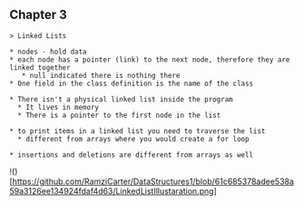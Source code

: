 ## Chapter 3

```
> Linked Lists 

* nodes - hold data 
* each node has a pointer (link) to the next node, therefore they are linked together
   * null indicated there is nothing there
* One field in the class definition is the name of the class 

* There isn't a physical linked list inside the program
  * It lives in memory
  * There is a pointer to the first node in the list 
  
* to print items in a linked list you need to traverse the list
  * different from arrays where you would create a for loop

* insertions and deletions are different from arrays as well
```



!()[https://github.com/RamziCarter/DataStructures1/blob/61c685378adee538a59a3126ee134924fdaf4d63/LinkedListIllustaration.png] 
